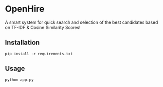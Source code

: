# OpenHire

A smart system for quick search and selection of the best candidates based on TF-IDF & Cosine Similarity Scores!


## Installation
```
pip install -r requirements.txt
```

## Usage
```
python app.py
```